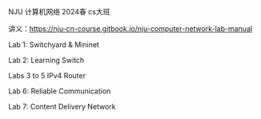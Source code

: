 NJU 计算机网络 2024春 cs大班

讲义：https://nju-cn-course.gitbook.io/nju-computer-network-lab-manual

Lab 1: Switchyard & Mininet

Lab 2: Learning Switch

Labs 3 to 5 IPv4 Router

Lab 6: Reliable Communication

Lab 7: Content Delivery Network